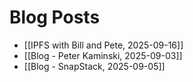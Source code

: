 # Blog Posts

- [[IPFS with Bill and Pete, 2025-09-16]]
- [[Blog - Peter Kaminski, 2025-09-03]]
- [[Blog - SnapStack, 2025-09-05]]
